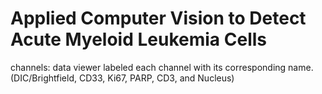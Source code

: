 # Applied Computer Vision to Detect Acute Myeloid Leukemia Cells
channels:  data viewer labeled each channel with its corresponding name. (DIC/Brightfield, CD33, Ki67, PARP, CD3, and Nucleus)
